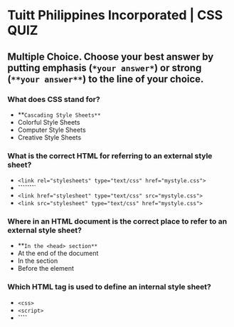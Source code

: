 # Tuitt Philippines Incorporated | CSS QUIZ

## Multiple Choice. Choose your best answer by putting emphasis (`*your answer*`) or strong (`**your answer**`) to the line of your choice.

### What does CSS stand for?
- **`Cascading Style Sheets**`
- Colorful Style Sheets
- Computer Style Sheets
- Creative Style Sheets

### What is the correct HTML for referring to an external style sheet?
- ```<link rel="stylesheets" type="text/css" href="mystyle.css">``` 
- **````<link rel="stylesheet" type="text/css" href="style.css">```**`
- ```<link href="stylesheet" type="text/css" src="mystyle.css">``` 
- ```<link src="stylesheet" type="text/css" href="mystyle.css">``` 

### Where in an HTML document is the correct place to refer to an external style sheet?
- **`In the <head> section**`
- At the end of the document
- In the <body> section
- Before the <html> element

### Which HTML tag is used to define an internal style sheet?
- ```<css>```
- ```<script>```
- **````<style>```**`
- ```<styles>```

### Which HTML attribute is used to define inline styles?
- **`Style**`
- Styles
- Font
- Class

### Which statement uses a correct CSS syntax?
- {body;color:black;}
- **`body {color: black;}**`
- {body:color=black;}
- body:color=black;

### How do you insert a comment in a CSS file?
- // this is a comment /
-  **`/* this is a comment */**`
- ' this is a comment
- <!-- this is a comment →

### How do you add a background color for all <h1> elements?
- **`h1 {background-color: #FFFFFF;}**`
- all.h1 {background-color: #FFFFFF;}
- h1.all {background-color: #FFFFFF;}
- #h1 {background-color: #FFFFFF;}

### How do you select an element with id "demo"?
- *demo
- **`.demo**`
- #demo
- Demo

### How do you select elements with class name "test"?
- **`#test**`
- Test
- *test
- .test

### How do you select all p elements inside a div element?
- div + p
- **`div p**`
- div.p
- div ~ p

### How do you group selectors?
- Separate each selector with a space
- Separate each selector with a plus sign
- **`Separate each selector with a comma**`
- Separate each selector with a dot

### Which pseudo class selects links that are currently being hovered over by the mouse pointer?
- :link
- :visited
- :focus
- **`:hover**`

### If two selectors apply to the same element, the one with lower specificity wins.
- **`True**`
- False

### It is the main international standards organization for the World Wide Web
- WWW
- W3
- **`W3C**`
- C3W

### (5 pts) Identify the parts of the CSS Rule-set below:

	a, h1 {
	    font-weight: bold;
	    color: grey
	}

#### Selector:

#### Declaration:
	
#### Property Name:a, h1 {

#### Property Value: font-weight: bold;

#### Declaration block:{
	    font-weight: bold;
	    color: grey
	}

### (5 pts) Determine the specificity value for each selectors below:

    div li a : 3
    
    #article .breaking-news :110
    
    section .important-text span: 1100
    
    main #comment #reply : 120
    
    nav > ul > li > a:hover : 103
